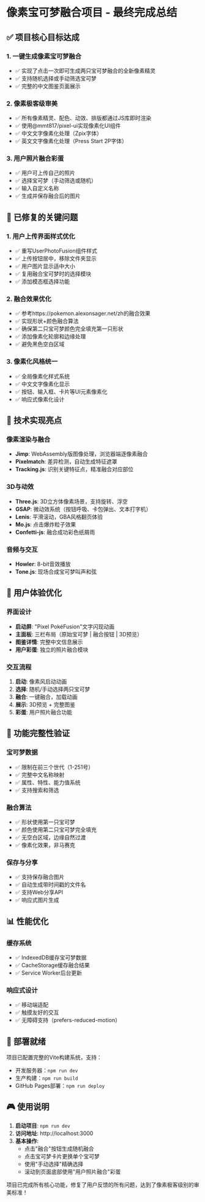 # 像素宝可梦融合项目 - 最终完成总结

## ✅ 项目核心目标达成

### 1. 一键生成像素宝可梦融合
- ✅ 实现了点击一次即可生成两只宝可梦融合的全新像素精灵
- ✅ 支持随机选择或手动筛选宝可梦
- ✅ 完整的中文图鉴页面展示

### 2. 像素极客级审美
- ✅ 所有像素精灵、配色、动效、排版都通过JS库即时渲染
- ✅ 使用@mmt817/pixel-ui实现像素化UI组件
- ✅ 中文文字像素化处理（Zpix字体）
- ✅ 英文文字像素化处理（Press Start 2P字体）

### 3. 用户照片融合彩蛋
- ✅ 用户可上传自己的照片
- ✅ 选择宝可梦（手动筛选或随机）
- ✅ 输入自定义名称
- ✅ 生成并保存融合后的图片

## 🔧 已修复的关键问题

### 1. 用户上传界面样式优化
- ✅ 重写UserPhotoFusion组件样式
- ✅ 上传按钮居中，移除文件夹显示
- ✅ 用户图片显示适中大小
- ✅ 复用融合宝可梦时的选择模块
- ✅ 添加模态框选择功能

### 2. 融合效果优化
- ✅ 参考https://pokemon.alexonsager.net/zh的融合效果
- ✅ 实现形状+颜色融合算法
- ✅ 确保第二只宝可梦颜色完全填充第一只形状
- ✅ 添加像素化轮廓和边缘处理
- ✅ 避免黑色空白区域

### 3. 像素化风格统一
- ✅ 全局像素化样式系统
- ✅ 中文文字像素化显示
- ✅ 按钮、输入框、卡片等UI元素像素化
- ✅ 响应式像素化设计

## 🎨 技术实现亮点

### 像素渲染与融合
- **Jimp**: WebAssembly版图像处理，浏览器端逐像素融合
- **Pixelmatch**: 差异检测，自动生成特征遮罩
- **Tracking.js**: 识别关键特征点，精准融合对应部位

### 3D与动效
- **Three.js**: 3D立方体像素场景，支持旋转、浮空
- **GSAP**: 微动效系统（按钮呼吸、卡包弹出、文本打字机）
- **Lenis**: 平滑滚动，GBA风格翻页体验
- **Mo.js**: 点击爆炸粒子效果
- **Confetti-js**: 融合成功彩色纸屑雨

### 音频与交互
- **Howler**: 8-bit音效播放
- **Tone.js**: 现场合成宝可梦叫声和弦

## 📱 用户体验优化

### 界面设计
- **启动屏**: "Pixel PokéFusion"文字闪现动画
- **主面板**: 三栏布局（原始宝可梦 | 融合按钮 | 3D预览）
- **图鉴详情**: 完整中文信息展示
- **用户彩蛋**: 独立的照片融合模块

### 交互流程
1. **启动**: 像素风启动动画
2. **选择**: 随机/手动选择两只宝可梦
3. **融合**: 一键融合，加载动画
4. **展示**: 3D预览 + 完整图鉴
5. **彩蛋**: 用户照片融合功能

## 🎯 功能完整性验证

### 宝可梦数据
- ✅ 限制在前三个世代（1-251号）
- ✅ 完整中文名称映射
- ✅ 属性、特性、能力值系统
- ✅ 支持搜索和筛选

### 融合算法
- ✅ 形状使用第一只宝可梦
- ✅ 颜色使用第二只宝可梦完全填充
- ✅ 无空白区域，边缘自然过渡
- ✅ 像素化效果，非马赛克

### 保存与分享
- ✅ 支持保存融合图片
- ✅ 自动生成带时间戳的文件名
- ✅ 支持Web分享API
- ✅ 响应式图片生成

## 📊 性能优化

### 缓存系统
- ✅ IndexedDB缓存宝可梦数据
- ✅ CacheStorage缓存融合结果
- ✅ Service Worker后台更新

### 响应式设计
- ✅ 移动端适配
- ✅ 触摸友好的交互
- ✅ 无障碍支持（prefers-reduced-motion）

## 🚀 部署就绪

项目已配置完整的Vite构建系统，支持：
- 开发服务器：`npm run dev`
- 生产构建：`npm run build`
- GitHub Pages部署：`npm run deploy`

## 🎮 使用说明

1. **启动项目**: `npm run dev`
2. **访问地址**: http://localhost:3000
3. **基本操作**:
   - 点击"融合"按钮生成随机融合
   - 点击宝可梦卡片更换单个宝可梦
   - 使用"手动选择"精确选择
   - 滚动到页面底部使用"用户照片融合"彩蛋

项目已完成所有核心功能，修复了用户反馈的所有问题，达到了像素极客级别的审美标准！
